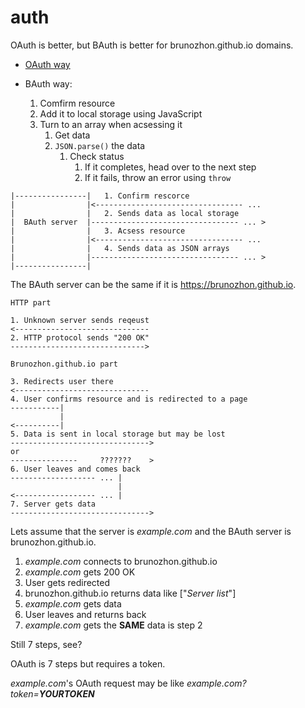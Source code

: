 # auth

OAuth is better, but BAuth is better for brunozhon.github.io domains.

- [OAuth way](https://www.google.com/search?q=oauth&safe=strict&prmd=vin&sxsrf=ALeKk02Ys1JacXzP0ncyM1rdBU5uPoEtkA:1603754180535&source=lnms&tbm=isch&sa=X&ved=2ahUKEwiAlPPxsdPsAhWNbs0KHfnWCeQQ_AUoAnoECCUQAg&biw=1112&bih=707#imgrc=-GtIMrTEtSuwtM)

- BAuth way:
  1. Comfirm resource
  2. Add it to local storage using JavaScript
  3. Turn to an array when acsessing it
     1. Get data
     2. `JSON.parse()` the data
         1. Check status
            1. If it completes, head over to the next step
            2. If it fails, throw an error using `throw`
            
            
```
|----------------|   1. Confirm rescorce
|                |<--------------------------------- ...
|                |   2. Sends data as local storage
|  BAuth server  |--------------------------------- ... >
|                |   3. Acsess resource
|                |<--------------------------------- ...
|                |   4. Sends data as JSON arrays
|                |--------------------------------- ... >
|----------------|

```

The BAuth server can be the same if it is <https://brunozhon.github.io>.

```
HTTP part

1. Unknown server sends reqeust
<------------------------------
2. HTTP protocol sends "200 OK"
------------------------------>

Brunozhon.github.io part

3. Redirects user there
<------------------------------
4. User confirms resource and is redirected to a page
-----------|
           |
<----------|
5. Data is sent in local storage but may be lost
------------------------------->
or
---------------     ???????    >
6. User leaves and comes back
------------------- ... |
                        |
<------------------ ... |
7. Server gets data
------------------------------->
```

Lets assume that the server is *example.com* and the BAuth server is brunozhon.github.io.

1. *example.com* connects to brunozhon.github.io
2. *example.com* gets 200 OK
3. User gets redirected
4. brunozhon.github.io returns data like ["*Server list*"]
5. *example.com* gets data
6. User leaves and returns back
7. *example.com* gets the **SAME** data is step 2

Still 7 steps, see?

OAuth is 7 steps but requires a token.

*example.com*'s OAuth request may be like *example.com?token=**YOURTOKEN***

